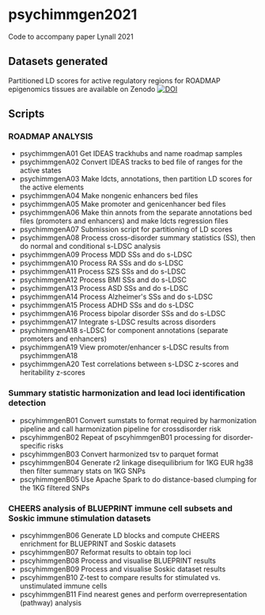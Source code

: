 # psychimmgen2021

Code to accompany paper Lynall 2021

## Datasets generated

Partitioned LD scores for active regulatory regions for ROADMAP epigenomics tissues are available on Zenodo [![DOI](https://zenodo.org/badge/DOI/10.5281/zenodo.5153661.svg)](https://doi.org/10.5281/zenodo.5153661)

## Scripts

### ROADMAP ANALYSIS
- psychimmgenA01  Get IDEAS trackhubs and name roadmap samples
- psychimmgenA02  Convert IDEAS tracks to bed file of ranges for the active states
- psychimmgenA03	Make ldcts, annotations, then partition LD scores for the active elements
- psychimmgenA04 	Make nongenic enhancers bed files 
- psychimmgenA05	Make promoter and genicenhancer bed files
- psychimmgenA06	Make thin annots from the separate annotations bed files (promoters and enhancers) and make ldcts regression files
- psychimmgenA07	Submission script for partitioning of LD scores
- psychimmgenA08	Process cross-disorder summary statistics (SS), then do normal and conditional s-LDSC analysis 
- psychimmgenA09	Process MDD SSs and do s-LDSC 
- psychimmgenA10	Process RA SSs and do s-LDSC
- psychimmgenA11	Process SZS SSs and do s-LDSC
- psychimmgenA12	Process BMI SSs and do s-LDSC
- psychimmgenA13	Process ASD SSs and do s-LDSC
- psychimmgenA14	Process Alzheimer's SSs and do s-LDSC
- psychimmgenA15	Process ADHD SSs and do s-LDSC
- psychimmgenA16	Process bipolar disorder SSs and do s-LDSC
- psychimmgenA17	Integrate s-LDSC results across disorders
- psychimmgenA18	s-LDSC for component annotations (separate promoters and enhancers) 
- psychimmgenA19	View promoter/enhancer s-LDSC results from psychimmgenA18
- psychimmgenA20	Test correlations between s-LDSC z-scores and heritability z-scores

### Summary statistic harmonization and lead loci identification detection
- pscyhimmgenB01	Convert sumstats to format required by harmonization pipeline and call harmonization pipeline for crossdisorder risk
- pscyhimmgenB02  Repeat of pscyhimmgenB01 processing for disorder-specific risks
- pscyhimmgenB03	Convert harmonized tsv to parquet format
- pscyhimmgenB04	Generate r2 linkage disequilibrium for 1KG EUR hg38 then filter summary stats on 1KG SNPs
- pscyhimmgenB05	Use Apache Spark to do distance-based clumping for the 1KG filtered SNPs

### CHEERS analysis of BLUEPRINT immune cell subsets and Soskic immune stimulation datasets
- pscyhimmgenB06	Generate LD blocks and compute CHEERS enrichment for BLUEPRINT and Soskic datasets
- pscyhimmgenB07	Reformat results to obtain top loci
- pscyhimmgenB08	Process and visualise BLUEPRINT results
- pscyhimmgenB09	Process and visualise Soskic dataset results
- pscyhimmgenB10	Z-test to compare results for stimulated vs. unstimulated immune cells
- pscyhimmgenB11	Find nearest genes and perform overrepresentation (pathway) analysis
